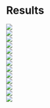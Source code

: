 # Results  
  
![](content-2103311609.png)  
![](SmallCreation-2021-04-01_13-09-12.png)  
![](SmallCreation_2021-04-06_01-43-49.png)  
![](SmallCreation_2021-04-06_01-49-55.png)  
![](SmallCreation_2021-04-06_01-53-43.png)  
![](SmallCreation_2021-04-06_11-58-19.png)  
![](SmallCreation_Screenshot_from_2021-04-04_22-49-15.png)  
![](SmallCreation_2021-04-06_11-58-19.result.jpg)  
![](Picasso-2021-03-05_10-43-11.jpeg)  
![](Picasso-210304.jpeg)  
![](Picasso-210305.jpeg)  
![](stylized-2103311609-cezanne-v0180.jpeg)  
![](stylized-2103311609-picasso-3165.jpeg)  
